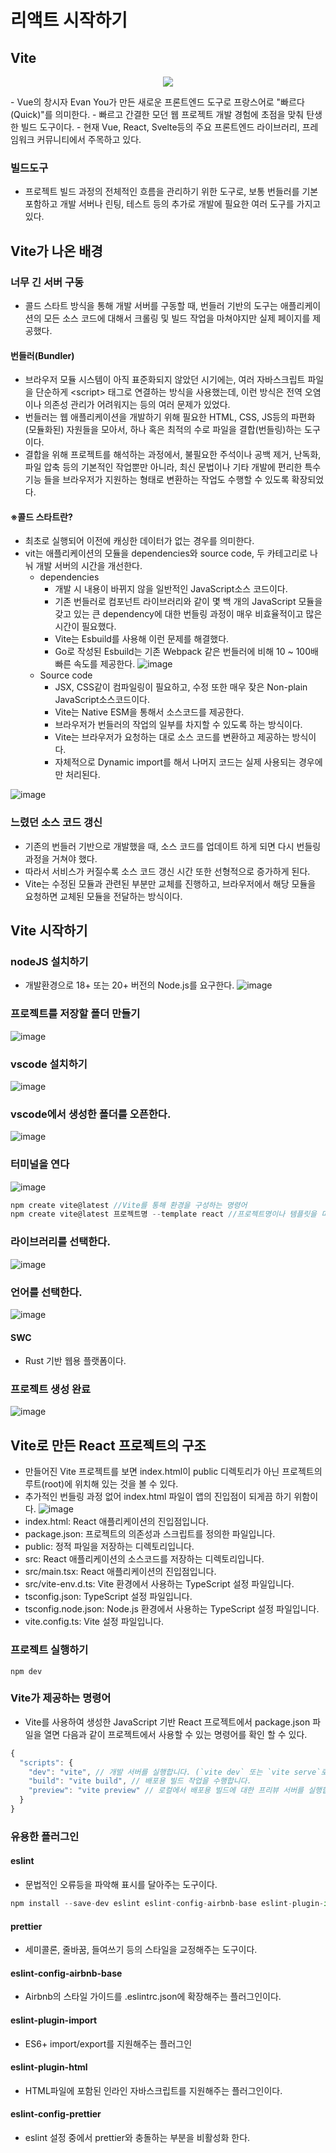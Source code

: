 # 리액트 시작하기
## Vite
<p align="center">
  <img src="img/vite.png">
</p>
- Vue의 창시자 Evan You가 만든 새로운 프론트엔드 도구로 프랑스어로 "빠르다(Quick)"를 의미한다.
- 빠르고 간결한 모던 웹 프로젝트 개발 경험에 초점을 맞춰 탄생한 빌드 도구이다.
- 현재 Vue, React, Svelte등의 주요 프론트엔드 라이브러리, 프레임워크 커뮤니티에서 주목하고 있다.

### 빌드도구
- 프로젝트 빌드 과정의 전체적인 흐름을 관리하기 위한 도구로, 보통 번들러를 기본 포함하고 개발 서버나 린팅, 테스트 등의 추가로 개발에 필요한 여러 도구를 가지고 있다.

## Vite가 나온 배경
### 너무 긴 서버 구동
- 콜드 스타트 방식을 통해 개발 서버를 구동할 때, 번들러 기반의 도구는 애플리케이션의 모든 소스 코드에 대해서 크롤링 및 빌드 작업을 마쳐야지만 실제 페이지를 제공했다.

#### 번들러(Bundler)
- 브라우저 모듈 시스템이 아직 표준화되지 않았던 시기에는, 여러 자바스크립트 파일을 단순하게 \<script\> 태그로 연결하는 방식을 사용했는데, 이런 방식은 전역 오염이나 의존성 관리가 어려워지는 등의 여러 문제가 있었다.
- 번들러는 웹 애플리케이션을 개발하기 위해 필요한 HTML, CSS, JS등의 파편화(모듈화된) 자원들을 모아서, 하나 혹은 최적의 수로 파일을 결합(번들링)하는 도구이다.
- 결합을 위해 프로젝트를 해석하는 과정에서, 불필요한 주석이나 공백 제거, 난독화, 파일 압축 등의 기본적인 작업뿐만 아니라, 최신 문법이나 기타 개발에 편리한 특수 기능 들을 브라우저가 지원하는 형태로 변환하는 작업도 수행할 수 있도록 확장되었다.

#### ※콜드 스타트란?
- 최초로 실행되어 이전에 캐싱한 데이터가 없는 경우를 의미한다.
- vit는 애플리케이션의 모듈을 dependencies와 source code, 두 카테고리로 나눠 개발 서버의 시간을 개선한다.
  - dependencies
    - 개발 시 내용이 바뀌지 않을 일반적인 JavaScript소스 코드이다.
    - 기존 번들러로 컴포넌트 라이브러리와 같이 몇 백 개의 JavaScript 모듈을 갖고 있는 큰 dependency에 대한 번들링 과정이 매우 비효율적이고 많은 시간이 필요했다.
    - Vite는 Esbuild를 사용해 이런 문제를 해결했다.
    - Go로 작성된 Esbuild는 기존 Webpack 같은 번들러에 비해 10 ~ 100배 빠른 속도를 제공한다.
![image](img/speed.png)
  - Source code
    - JSX, CSS같이 컴파일링이 필요하고, 수정 또한 매우 잦은 Non-plain JavaScript소스코드이다.
    - Vite는 Native ESM을 통해서 소스코드를 제공한다.
    - 브라우저가 번들러의 작업의 일부를 차지할 수 있도록 하는 방식이다.
    - Vite는 브라우저가 요청하는 대로 소스 코드를 변환하고 제공하는 방식이다.
    - 자체적으로 Dynamic import를 해서 나머지 코드는 실제 사용되는 경우에만 처리된다.

![image](img/nativeESM.png)

### 느렸던 소스 코드 갱신
- 기존의 번들러 기반으로 개발했을 때, 소스 코드를 업데이트 하게 되면 다시 번들링 과정을 거쳐야 했다.
- 따라서 서비스가 커질수록 소스 코드 갱신 시간 또한 선형적으로 증가하게 된다.
- Vite는 수정된 모듈과 관련된 부분만 교체를 진행하고, 브라우저에서 해당 모듈을 요청하면 교체된 모듈을 전달하는 방식이다.




## Vite 시작하기

### nodeJS 설치하기
- 개발환경으로 18+ 또는 20+ 버전의 Node.js를 요구한다.
![image](img/install_node.png)

### 프로젝트를 저장할 폴더 만들기
![image](img/makedir.png)

### vscode 설치하기
![image](img/install_vscode.png)

### vscode에서 생성한 폴더를 오픈한다.
![image](img/openfolder.png)

### 터미널을 연다
![image](img/openterminal.png)

```js
npm create vite@latest //Vite를 통해 환경을 구성하는 명령어
npm create vite@latest 프로젝트명 --template react //프로젝트명이나 템플릿을 미리 지정할 수 있다.
```

### 라이브러리를 선택한다.
![image](img/select_framework.png)

### 언어를 선택한다.
![image](img/selectLanguage.png)

#### SWC
- Rust 기반 웹용 플랫폼이다.

### 프로젝트 생성 완료
![image](img/make_project.png)


## Vite로 만든 React 프로젝트의 구조
- 만들어진 Vite 프로젝트를 보면 index.html이 public 디렉토리가 아닌 프로젝트의 루트(root)에 위치해 있는 것을 볼 수 있다.
- 추가적인 번들링 과정 없어 index.html 파일이 앱의 진입점이 되게끔 하기 위함이다.
![image](img/index.png)
- index.html: React 애플리케이션의 진입점입니다.
- package.json: 프로젝트의 의존성과 스크립트를 정의한 파일입니다.
- public: 정적 파일을 저장하는 디렉토리입니다.
- src: React 애플리케이션의 소스코드를 저장하는 디렉토리입니다.
- src/main.tsx: React 애플리케이션의 진입점입니다.
- src/vite-env.d.ts: Vite 환경에서 사용하는 TypeScript 설정 파일입니다.
- tsconfig.json: TypeScript 설정 파일입니다.
- tsconfig.node.json: Node.js 환경에서 사용하는 TypeScript 설정 파일입니다.
- vite.config.ts: Vite 설정 파일입니다.

### 프로젝트 실행하기
```node
npm dev
```

### Vite가 제공하는 명령어
- Vite를 사용하여 생성한 JavaScript 기반 React 프로젝트에서 package.json 파일을 열면 다음과 같이 프로젝트에서 사용할 수 있는 명령어를 확인 할 수 있다.
```js
{
  "scripts": {
    "dev": "vite", // 개발 서버를 실행합니다. (`vite dev` 또는 `vite serve`로도 시작이 가능합니다.)
    "build": "vite build", // 배포용 빌드 작업을 수행합니다.
    "preview": "vite preview" // 로컬에서 배포용 빌드에 대한 프리뷰 서버를 실행합니다.
  }
}
```

### 유용한 플러그인
#### eslint
- 문법적인 오류등을 파악해 표시를 달아주는 도구이다.
```js
npm install --save-dev eslint eslint-config-airbnb-base eslint-plugin-import eslint-plugin-html eslint-config-prettier
```
#### prettier
- 세미콜론, 줄바꿈, 들여쓰기 등의 스타일을 교정해주는 도구이다.

#### eslint-config-airbnb-base
- Airbnb의 스타일 가이드를 .eslintrc.json에 확장해주는 플러그인이다.

#### eslint-plugin-import
- ES6+ import/export를 지원해주는 플러그인

#### eslint-plugin-html
- HTML파일에 포함된 인라인 자바스크립트를 지원해주는 플러그인이다.

#### eslint-config-prettier
- eslint 설정 중에서 prettier와 충돌하는 부분을 비활성화 한다.